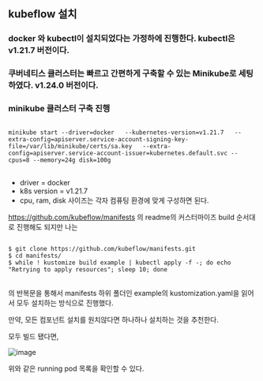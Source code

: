 ## kubeflow 설치
### docker 와 kubectl이 설치되었다는 가정하에 진행한다. kubectl은 v1.21.7 버전이다.
### 쿠버네티스 클러스터는 빠르고 간편하게 구축할 수 있는 Minikube로 세팅하였다. v1.24.0 버전이다.

### minikube 클러스터 구축 진행
<pre>
<code>
minikube start --driver=docker   --kubernetes-version=v1.21.7   --extra-config=apiserver.service-account-signing-key-file=/var/lib/minikube/certs/sa.key   --extra-config=apiserver.service-account-issuer=kubernetes.default.svc --cpus=8 --memory=24g disk=100g
</code>
</pre>

- driver = docker
- k8s version = v1.21.7
- cpu, ram, disk 사이즈는 각자 컴퓨팅 환경에 맞게 구성하면 된다.

https://github.com/kubeflow/manifests 의 readme의 커스터마이즈 build 순서대로 진행해도 되지만 나는 
<pre>
<code>
$ git clone https://github.com/kubeflow/manifests.git
$ cd manifests/
$ while ! kustomize build example | kubectl apply -f -; do echo "Retrying to apply resources"; sleep 10; done
</code>
</pre>
의 반복문을 통해서 manifests 하위 폴더인 example의 kustomization.yaml을 읽어서 모두 설치하는 방식으로 진행했다.

만약, 모든 컴포넌트 설치를 원치않다면 하나하나 설치하는 것을 추천한다.

모두 빌드 됐다면,

![image](https://user-images.githubusercontent.com/96987794/210043354-5474fb48-e01e-466d-aff7-ab52cd00de69.png)

위와 같은 running pod 목록을 확인할 수 있다.

